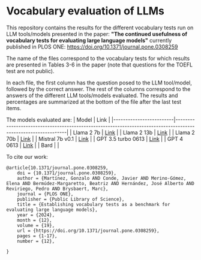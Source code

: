 # Vocabulary evaluation of LLMs


This repository contains the results for the different vocabulary tests run on LLM tools/models presented in the paper: **"The continued usefulness of vocabulary tests for evaluating large language models"** currently published in PLOS ONE: https://doi.org/10.1371/journal.pone.0308259


The name of the files correspond to the vocabulary tests for which results are presented in Tables 3-6 in the paper (note that questions for the TOEFL test are not public).  

In each file, the first column has the question posed to the LLM tool/model, followed by the correct answer. The rest of the columns correspond to the answers of the different LLM tools/models evaluated.  The results and percentages are summarized at the bottom of the file after the last test items.

The models evaluated are:
| Model                 | Link                                                                                                          |
|-------------------------|---------------------------------------------------------------------------------------------------------------|
| Llama 2 7b              | [Link](https://huggingface.co/meta-llama/Llama-2-7b-chat)                                                     |
| Llama 2 13b             | [Link](https://huggingface.co/meta-llama/Llama-2-13b-chat)                                                    |
| Llama 2 70b             | [Link](https://huggingface.co/meta-llama/Llama-2-70b-chat)                                                    |
| Mistral 7b v0.1         | [Link](https://huggingface.co/mistralai/Mistral-7B-v0.1)                                                      |
| GPT 3.5 turbo 0613      | [Link](https://platform.openai.com/docs/models/gpt-3-5-turbo)                                                      |
| GPT 4 0613              | [Link](https://platform.openai.com/docs/models/gpt-4-turbo-and-gpt-4)                                                              |
| Bard                    |                                                                                                               |


To cite our work:

```
@article{10.1371/journal.pone.0308259,
    doi = {10.1371/journal.pone.0308259},
    author = {Martínez, Gonzalo AND Conde, Javier AND Merino-Gómez, Elena AND Bermúdez-Margaretto, Beatriz AND Hernández, José Alberto AND Reviriego, Pedro AND Brysbaert, Marc},
    journal = {PLOS ONE},
    publisher = {Public Library of Science},
    title = {Establishing vocabulary tests as a benchmark for evaluating large language models},
    year = {2024},
    month = {12},
    volume = {19},
    url = {https://doi.org/10.1371/journal.pone.0308259},
    pages = {1-17},
    number = {12},

}

```

